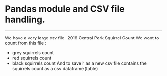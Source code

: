 # Pandas module and CSV file handling.
*******************************************************

We have a very large csv file -2018 Central Park Squirrel Count 
We want to count from this file :
- grey squirrels count
- red squirrels count
- black squirrels count
And to save it as a new csv file contains the squirrels count as a csv dataframe (table) 
